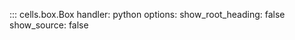 ::: cells.box.Box
    handler: python
    options:
      show_root_heading: false
      show_source: false
